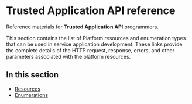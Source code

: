 # **Trusted Application API** reference
Reference materials for **Trusted Application API** programmers.

This section contains the list of Platform resources and enumeration types that can be used in service application development. These links provide the complete details of the HTTP request, response, errors, and other parameters associated with the platform resources.

## In this section

- [Resources](https://ucwa.skype.com/trustedapplicationapi/reference/Resources.html)
- [Enumerations](https://ucwa.skype.com/trustedapplicationapi/reference/enums.html )
